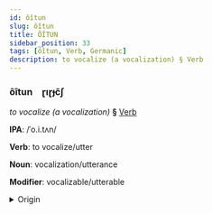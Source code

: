 ```yaml
---
id: ôîtun
slug: ôîtun
title: ÔÎTUN
sidebar_position: 33
tags: [ôîtun, Verb, Germanic]
description: to vocalize (a vocalization) § Verb
---
```


### ôîtun&emsp;<span kind="abugida">ɽıɽɟc̃ʃ</span>

*to vocalize (a vocalization)* **§** [Verb](../../tags/Verb)

**IPA**: /ˈo.i.tʌn/

**Verb**: to vocalize/utter

**Noun**: vocalization/utterance

**Modifier**: vocalizable/utterable

<details>
    <summary>Origin</summary>
    Dutch uiten /ˈœy̯tə(n)/<br/>
    <em>Germanic Language Family</em>
</details>